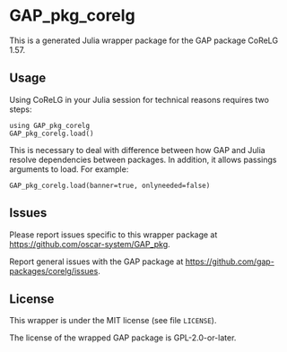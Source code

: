 # GAP_pkg_corelg

This is a generated Julia wrapper package for the GAP package CoReLG 1.57.

## Usage

Using CoReLG in your Julia session for technical reasons requires two steps:

    using GAP_pkg_corelg
    GAP_pkg_corelg.load()

This is necessary to deal with difference between how GAP and Julia
resolve dependencies between packages. In addition, it allows passings
arguments to load. For example:

    GAP_pkg_corelg.load(banner=true, onlyneeded=false)

## Issues

Please report issues specific to this wrapper package at <https://github.com/oscar-system/GAP_pkg>.

Report general issues with the GAP package at <https://github.com/gap-packages/corelg/issues>.

## License

This wrapper is under the MIT license (see file `LICENSE`).

The license of the wrapped GAP package is GPL-2.0-or-later.
